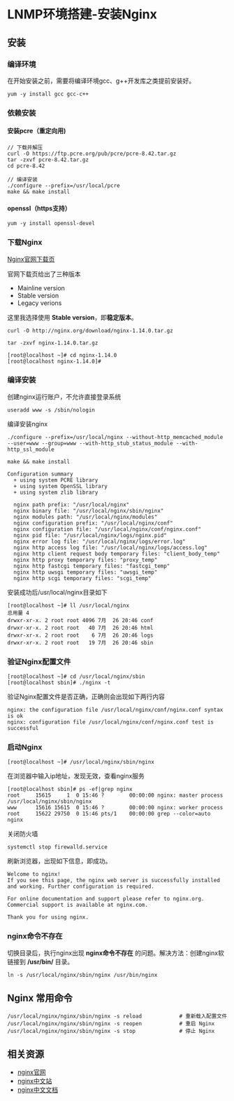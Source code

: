 LNMP环境搭建-安装Nginx
====================

## 安装
### 编译环境
在开始安装之前，需要将编译环境gcc、g++开发库之类提前安装好。

```
yum -y install gcc gcc-c++
```

### 依赖安装
#### 安装pcre（重定向用)
```
// 下载并解压
curl -O https://ftp.pcre.org/pub/pcre/pcre-8.42.tar.gz
tar -zxvf pcre-8.42.tar.gz
cd pcre-8.42

// 编译安装
./configure --prefix=/usr/local/pcre
make && make install
```
#### openssl（https支持）

```
yum -y install openssl-devel
```

### 下载Nginx
[Nginx官网下载页](http://nginx.org/en/download.html)

官网下载页给出了三种版本
- Mainline version
- Stable version
- Legacy verions

这里我选择使用 **Stable version**，即**稳定版本**。


```
curl -O http://nginx.org/download/nginx-1.14.0.tar.gz
```
```
tar -zxvf nginx-1.14.0.tar.gz
```

```
[root@localhost ~]# cd nginx-1.14.0
[root@localhost nginx-1.14.0]#
```
### 编译安装
创建nginx运行账户，不允许直接登录系统
```
useradd www -s /sbin/nologin
```
编译安装nginx

```
./configure --prefix=/usr/local/nginx --without-http_memcached_module --user=www --group=www --with-http_stub_status_module --with-http_ssl_module
```
```
make && make install

Configuration summary
  + using system PCRE library
  + using system OpenSSL library
  + using system zlib library

  nginx path prefix: "/usr/local/nginx"
  nginx binary file: "/usr/local/nginx/sbin/nginx"
  nginx modules path: "/usr/local/nginx/modules"
  nginx configuration prefix: "/usr/local/nginx/conf"
  nginx configuration file: "/usr/local/nginx/conf/nginx.conf"
  nginx pid file: "/usr/local/nginx/logs/nginx.pid"
  nginx error log file: "/usr/local/nginx/logs/error.log"
  nginx http access log file: "/usr/local/nginx/logs/access.log"
  nginx http client request body temporary files: "client_body_temp"
  nginx http proxy temporary files: "proxy_temp"
  nginx http fastcgi temporary files: "fastcgi_temp"
  nginx http uwsgi temporary files: "uwsgi_temp"
  nginx http scgi temporary files: "scgi_temp"
```
安装成功后/usr/local/nginx目录如下

```
[root@localhost ~]# ll /usr/local/nginx
总用量 4
drwxr-xr-x. 2 root root 4096 7月  26 20:46 conf
drwxr-xr-x. 2 root root   40 7月  26 20:46 html
drwxr-xr-x. 2 root root    6 7月  26 20:46 logs
drwxr-xr-x. 2 root root   19 7月  26 20:46 sbin
```

### 验证Nginx配置文件

```
[root@localhost ~]# cd /usr/local/nginx/sbin
[root@localhost sbin]# ./nginx -t
```
验证Nginx配置文件是否正确，正确则会出现如下两行内容
```
nginx: the configuration file /usr/local/nginx/conf/nginx.conf syntax is ok
nginx: configuration file /usr/local/nginx/conf/nginx.conf test is successful
```
### 启动Nginx

```
[root@localhost ~]# /usr/local/nginx/sbin/nginx
```
在浏览器中输入ip地址，发现无效，查看nginx服务

```
[root@localhost sbin]# ps -ef|grep nginx
root     15615     1  0 15:46 ?        00:00:00 nginx: master process /usr/local/nginx/sbin/nginx
www      15616 15615  0 15:46 ?        00:00:00 nginx: worker process
root     15622 29750  0 15:46 pts/1    00:00:00 grep --color=auto nginx
```
关闭防火墙

```
systemctl stop firewalld.service
```
刷新浏览器，出现如下信息，即成功。

```
Welcome to nginx!
If you see this page, the nginx web server is successfully installed and working. Further configuration is required.

For online documentation and support please refer to nginx.org.
Commercial support is available at nginx.com.

Thank you for using nginx.
```
### nginx命令不存在
切换目录后，执行nginx出现 **nginx命令不存在** 的问题。解决方法：创建nginx软链接到 **/usr/bin/** 目录。
```
ln -s /usr/local/nginx/sbin/nginx /usr/bin/nginx
```


## Nginx 常用命令

```
/usr/local/nginx/nginx/sbin/nginx -s reload            # 重新载入配置文件
/usr/local/nginx/nginx/sbin/nginx -s reopen            # 重启 Nginx
/usr/local/nginx/nginx/sbin/nginx -s stop              # 停止 Nginx
```

## 相关资源
- [nginx官网](https://www.nginx.com/)
- [nginx中文站](http://www.nginx.cn/)
- [nginx中文文档](http://www.nginx.cn/doc/)
